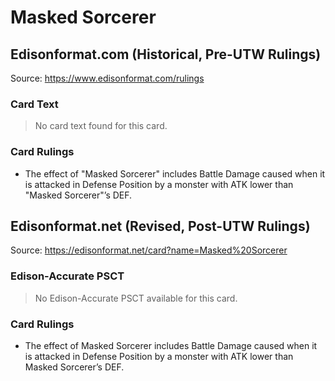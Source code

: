 # Masked Sorcerer

## Edisonformat.com (Historical, Pre-UTW Rulings)

Source: https://www.edisonformat.com/rulings

### Card Text

> No card text found for this card.

### Card Rulings

*   The effect of "Masked Sorcerer" includes Battle Damage caused when it is attacked in Defense Position by a monster with ATK lower than "Masked Sorcerer"’s DEF.

## Edisonformat.net (Revised, Post-UTW Rulings)

Source: https://edisonformat.net/card?name=Masked%20Sorcerer

### Edison-Accurate PSCT

> No Edison-Accurate PSCT available for this card.

### Card Rulings

*   The effect of Masked Sorcerer includes Battle Damage caused when it is attacked in Defense Position by a monster with ATK lower than Masked Sorcerer’s DEF.
            